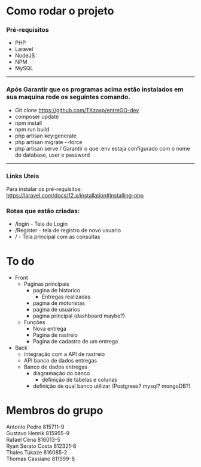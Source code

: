 # Como rodar o projeto

### Pré-requisitos

-   PHP
-   Laravel
-   NodeJS
-   NPM
-   MySQL

---

### Após Garantir que os programas acima estão instalados em sua maquina rode os seguintes comando.

-   Git clone https://github.com/TKzosp/entreGO-dev
-   composer update
-   npm install
-   npm run build
-   php artisan key:generate
-   php artisan migrate --force
-   php artisan serve /
Garantir o que .env estaja configurado com o nome do database, user e password
---

### Links Uteis

Para instalar os pré-requisitos: https://laravel.com/docs/12.x/installation#installing-php

### Rotas que estão criadas:

-   /login - Tela de Login
-   /Register - tela de registro de novo usuario
-   / - Tela principal com as consultas

# To do

-   Front
    -   Paginas principais
        -   pagina de historico
            -   Entregas realizadas
        -   pagina de motoristas
        -   pagina de usuarios
        -   pagina principal (dashboard maybe?)
    -   Funções
        -   Nova entrega
        -   Pagina de rastreio
        -   Pagina de cadastro de um entrega
-   Back
    -   integração com a API de rastreio
    -   API banco de dados entregas
    -   Banco de dados entregas
        -   diagramação do banco
            -   definição de tabelas e colunas
        -   definição de qual banco utilizar (Postgrees? mysql? mongoDB?)

# Membros do grupo

Antonio Pedro 815711-9\
Gustavo Henrik 815955-9\
Rafael Cena 816013-5\
Ryan Serato Costa 812321-8\
Thales Tukaze 816085-2\
Thomas Cassiano 811999-8
